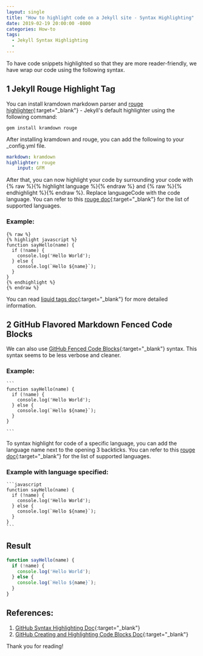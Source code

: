 ```yaml
---
layout: single
title: "How to highlight code on a Jekyll site - Syntax Highlighting"
date: 2019-02-19 20:00:00 -0800
categories: How-to
tags:
  - Jekyll Syntax Highlighting
  -
---
```

To have code snippets highlighted so that they are more reader-friendly, we have wrap our code using the following syntax.

## 1 Jekyll Rouge Highlight Tag
You can install kramdown markdown parser and [rouge highlighter](http://rouge.jneen.net/){:target="_blank"} - Jekyll's default highlighter using the following command:
```
gem install kramdown rouge
```

After installing kramdown and rouge, you can add the following to your _config.yml file.
```yaml
markdown: kramdown
highlighter: rouge
    input: GFM
```

After that, you can now highlight your code by surrounding your code with {% raw %}{% highlight language %}{% endraw %} and {% raw %}{% endhighlight %}{% endraw %}. Replace languageCode with the code language. You can refer to this [rouge doc](https://github.com/jneen/rouge/wiki/List-of-supported-languages-and-lexers){:target="_blank"} for the list of supported languages.

### Example:
<pre class='code'>
<code>{% raw %}
{% highlight javascript %}
function sayHello(name) {
  if (!name) {
    console.log('Hello World');
  } else {
    console.log(`Hello ${name}`);
  }  
}  
{% endhighlight %}
{% endraw %}</code>
</pre>

You can read [liquid tags doc](https://jekyllrb.com/docs/liquid/tags/){:target="_blank"} for more detailed information.

## 2 GitHub Flavored Markdown Fenced Code Blocks
We can also use [GitHub Fenced Code Blocks](https://help.github.com/articles/creating-and-highlighting-code-blocks/){:target="_blank"} syntax. This syntax seems to be less verbose and cleaner. 

### Example:
<pre class='code'>
<code>```
function sayHello(name) {
  if (!name) {
    console.log('Hello World');
  } else {
    console.log(`Hello ${name}`);
  }
}

```</code>
</pre>

To syntax highlight for code of a specific language, you can add the language name next to the opening 3 backticks. You can refer to this [rouge doc](https://github.com/jneen/rouge/wiki/List-of-supported-languages-and-lexers){:target="_blank"} for the list of supported languages.

### Example with language specified:
<pre class='code'>
<code>```javascript
function sayHello(name) {
  if (!name) {
    console.log('Hello World');
  } else {
    console.log(`Hello ${name}`);
  }
}
```</code>
</pre>

## Result
```javascript
function sayHello(name) {
  if (!name) {
    console.log('Hello World');
  } else {
    console.log(`Hello ${name}`);
  }
}
```

## References:
1. [GitHub Syntax Highlighting Doc](https://help.github.com/articles/using-syntax-highlighting-on-github-pages/){:target="_blank"}
2. [GitHub Creating and Highlighting Code Blocks Doc](https://help.github.com/articles/creating-and-highlighting-code-blocks/){:target="_blank"}

Thank you for reading!